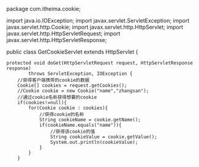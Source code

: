 package com.itheima.cookie;

import java.io.IOException;
import javax.servlet.ServletException;
import javax.servlet.http.Cookie;
import javax.servlet.http.HttpServlet;
import javax.servlet.http.HttpServletRequest;
import javax.servlet.http.HttpServletResponse;

public class GetCookieServlet extends HttpServlet {

	protected void doGet(HttpServletRequest request, HttpServletResponse response)
			throws ServletException, IOException {
		//获得客户端携带的cookie的数据
		Cookie[] cookies = request.getCookies();
		//Cookie cookie = new Cookie("name","zhangsan");
		//通过cookie名称获得想要的cookie
		if(cookies!=null){
			for(Cookie cookie : cookies){
				//获得cookie的名称
				String cookieName = cookie.getName();
				if(cookieName.equals("name")){
					//获得该cookie的值
					String cookieValue = cookie.getValue();
					System.out.println(cookieValue);
				}
			}
		}
